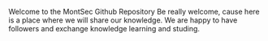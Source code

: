 Welcome to the MontSec Github Repository 
Be really welcome, cause here is a place where we will share our knowledge.
We are happy to have followers and exchange knowledge learning and studing.
